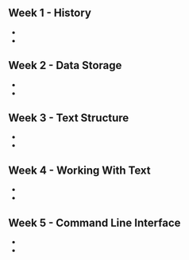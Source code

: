 ## Week 1 - History
- 
- 

## Week 2 - Data Storage
- 
- 

## Week 3 - Text Structure
- 
- 

## Week 4 - Working With Text
- 
- 

## Week 5 - Command Line Interface
- 
- 
